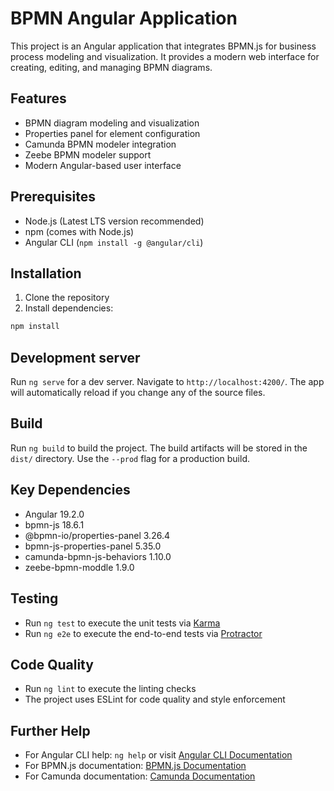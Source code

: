 # BPMN Angular Application

This project is an Angular application that integrates BPMN.js for business process modeling and visualization. It provides a modern web interface for creating, editing, and managing BPMN diagrams.

## Features

- BPMN diagram modeling and visualization
- Properties panel for element configuration
- Camunda BPMN modeler integration
- Zeebe BPMN modeler support
- Modern Angular-based user interface

## Prerequisites

- Node.js (Latest LTS version recommended)
- npm (comes with Node.js)
- Angular CLI (`npm install -g @angular/cli`)

## Installation

1. Clone the repository
2. Install dependencies:
```bash
npm install
```

## Development server

Run `ng serve` for a dev server. Navigate to `http://localhost:4200/`. The app will automatically reload if you change any of the source files.

## Build

Run `ng build` to build the project. The build artifacts will be stored in the `dist/` directory. Use the `--prod` flag for a production build.

## Key Dependencies

- Angular 19.2.0
- bpmn-js 18.6.1
- @bpmn-io/properties-panel 3.26.4
- bpmn-js-properties-panel 5.35.0
- camunda-bpmn-js-behaviors 1.10.0
- zeebe-bpmn-moddle 1.9.0

## Testing

- Run `ng test` to execute the unit tests via [Karma](https://karma-runner.github.io)
- Run `ng e2e` to execute the end-to-end tests via [Protractor](http://www.protractortest.org/)

## Code Quality

- Run `ng lint` to execute the linting checks
- The project uses ESLint for code quality and style enforcement

## Further Help

- For Angular CLI help: `ng help` or visit [Angular CLI Documentation](https://angular.io/cli)
- For BPMN.js documentation: [BPMN.js Documentation](https://bpmn.io/toolkit/bpmn-js/)
- For Camunda documentation: [Camunda Documentation](https://docs.camunda.org/)
